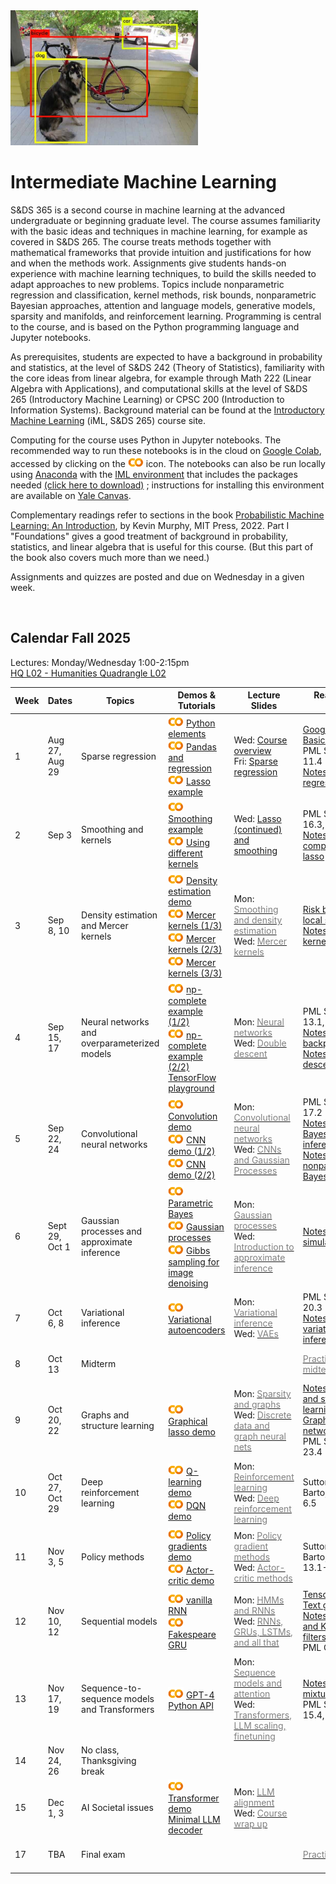 <head>
  <title> Intermediate Machine Learning </title>
  <link rel="stylesheet" href="theme/css/main.css" />
  <link rel="shortcut icon" type="image/x-icon" href="favicon.ico?">
</head>


<img src="./dog-car-bike-labeled.png" width="300" align="bottom">

<!--
DALL-E's description of its work: 
A black and white image of a Rube Goldberg machine, 
intricately designed to take on the form of a human brain. 
The mechanical elements are arranged to emulate 
the brain's hemispheres and neural pathways.
-->
<br>

Intermediate Machine Learning
===============================

S&DS 365 is a second course in machine learning at the advanced undergraduate or beginning graduate level. The course assumes familiarity with the basic ideas and techniques in machine learning, for example as covered in S&DS 265. The course treats methods together with mathematical frameworks that provide intuition and justifications for how and when the methods work. Assignments give students hands-on experience with machine learning techniques, to build the skills needed to adapt approaches to new problems. Topics include nonparametric regression and classification, kernel methods, risk bounds, nonparametric Bayesian approaches, attention and language models, generative models, sparsity and manifolds, and reinforcement learning. Programming is central to the course, and is based on the Python programming language and Jupyter notebooks.

As prerequisites, students are expected to have a background in probability and statistics, at the level of S&DS 242 (Theory of Statistics), familiarity with the core ideas from linear algebra, for example through Math 222 (Linear Algebra with Applications), and computational skills at the level of S&DS 265 (Introductory Machine Learning) or CPSC 200 (Introduction to Information Systems). Background material can be found at the
[Introductory Machine Learning](http://introml.ydata123.org) (iML, S&DS 265) course site.


Computing for the course uses Python in Jupyter notebooks. The recommended way to run these notebooks is in the cloud on [Google Colab](https://colab.research.google.com), accessed by clicking on the [<img width="25" src="colab.svg">](https://colab.research.google.com) icon. The notebooks can also be run locally using [Anaconda](https://www.anaconda.com/products/individual) with the [IML environment](https://raw.githubusercontent.com/YData123/sds365-fa22/main/env/IML_env.yml) that includes the packages needed <a href="https://raw.githubusercontent.com/YData123/sds365-fa22/main/env/IML_env.zip" download>(click here to download)</a>
; instructions for installing this environment are available on [Yale Canvas](https://canvas.yale.edu).  

Complementary readings refer to sections in the book [Probabilistic Machine Learning: An Introduction](https://probml.github.io/pml-book/book1.html), by Kevin Murphy, MIT Press, 2022. Part I "Foundations" gives a good treatment of background in probability, statistics, and linear algebra that is useful for this course. (But this part of the book also covers much more than we need.)

Assignments and quizzes are posted and due on Wednesday in a given week.

<br>

Calendar Fall 2025
---
Lectures: Monday/Wednesday 1:00-2:15pm
<br>
[HQ L02 - Humanities Quadrangle L02](https://map.yale.edu/?id=1910#!m/563690?s)

Week | Dates |  Topics | Demos & Tutorials |  Lecture Slides | Readings & Notes | Assignments & Exams
----------- | ----------- | ------------- | ------------ | ------------- | ------------- | -----------
1 | Aug 27, Aug 29 |    Sparse regression |  [<img width="25" src="colab.svg">](https://colab.research.google.com/github/YData123/sds265-fa21/blob/master/demos/python/python-elements.ipynb) [Python elements](https://github.com/YData123/sds265-fa21/raw/main/demos/python/python-elements.zip)  <br>  [<img width="25" src="colab.svg">](https://colab.research.google.com/github/YData123/sds265-fa22/blob/master/demos/covid-trends/covid-trends.ipynb) [Pandas and regression](https://github.com/YData123/sds265-fa22/raw/master/demos/covid-trends/covid-trends.zip) <br> [<img width="25" src="colab.svg">](https://colab.research.google.com/github/YData123/sds365-fa25/blob/main/demos/lasso/lasso-example.ipynb) [Lasso example](https://github.com/YData123/sds365-fa22/raw/main/demos/lasso/lasso-example.zip)  | Wed: [<span style="color:">Course overview</span>](https://github.com/YData123/sds365-fa25/raw/main/lectures/lecture-aug-27.pdf) <br> Fri: [<span style="color:">Sparse regression</span>](https://github.com/YData123/sds365-fa25/raw/main/lectures/lecture-aug-29.pdf) | [Google Colab Basics](https://www.youtube.com/watch?v=FXKMmilL70w)<br> PML Section 11.4 <br> [Notes on linear regression](https://github.com/YData123/sds365-fa25/raw/main/notes/linear_regression.pdf) |
2 | Sep 3 | Smoothing and kernels |  [<img width="25" src="colab.svg">](https://colab.research.google.com/github/YData123/sds365-fa25/blob/main/demos/smoothing/smoothing-demo.ipynb) [Smoothing example](https://github.com/YData123/sds365-fa22/raw/main/demos/smoothing/smoothing-demo.zip) <br> [<img width="25" src="colab.svg">](https://colab.research.google.com/github/YData123/sds365-fa25/blob/main/demos/smoothing/smoothing-demo2.ipynb) [Using different kernels](https://github.com/YData123/sds365-fa22/raw/main/demos/smoothing/smoothing-demo2.zip)  | Wed: [<span style="color:">Lasso (continued) and smoothing</span>](https://github.com/YData123/sds365-fa25/raw/main/lectures/lecture-sep-3.pdf) | PML Sections 16.3, 17.1 <br> [Notes on computing the lasso](https://github.com/YData123/sds365-fa25/raw/main/notes/lasso.pdf)| [<span style="color:">Quiz 1</span>](https://yale.instructure.com/courses/108895/quizzes)
3 | Sep 8, 10 | Density estimation and Mercer kernels |  [<img width="25" src="colab.svg">](https://colab.research.google.com/github/YData123/sds365-fa25/blob/main/demos/smoothing/smoothing-demo3.ipynb) [Density estimation demo](https://github.com/YData123/sds365-fa22/raw/main/demos/smoothing/smoothing-demo3.zip) <br> [<img width="25" src="colab.svg">](https://colab.research.google.com/github/YData123/sds365-fa25/blob/main/demos/mercer_kernels/mercer-kernel-demo2.ipynb) [Mercer kernels (1/3)](https://github.com/YData123/sds365-fa22/raw/main/demos/mercer_kernels/mercer-kernel-demo2.zip) <br> [<img width="25" src="colab.svg">](https://colab.research.google.com/github/YData123/sds365-fa25/blob/main/demos/mercer_kernels/mercer-kernel-demo.ipynb) [Mercer kernels (2/3)](https://github.com/YData123/sds365-fa25/raw/main/demos/mercer_kernels/mercer-kernel-demo.zip) <br> [<img width="25" src="colab.svg">](https://colab.research.google.com/github/YData123/sds365-fa25/blob/main/demos/mercer_kernels/mercer-kernel-fit-demo.ipynb) [Mercer kernels (3/3)](https://github.com/YData123/sds365-fa25/raw/main/demos/mercer_kernels/mercer-kernel-fit-demo.zip) | Mon: [<span style="color:gray">Smoothing and density estimation</span>](https://github.com/YData123/sds365-fa25/raw/main/lectures/lecture-sep-8.pdf) <br> Wed: [<span style="color:gray">Mercer kernels</span>](https://github.com/YData123/sds365-fa25/raw/main/lectures/lecture-sep-10.pdf) |  [Risk bounds for local smoothing](https://github.com/YData123/sds365-fa25/raw/main/notes/kernel-bias-variance.pdf) <br>  [Notes on Mercer kernels](https://github.com/YData123/sds365-fa25/raw/main/notes/mercer-kernels.pdf) |  [<img width="25" src="colab.svg">](https://colab.research.google.com/github/YData123/sds365-fa25/blob/main/assignments/assn1/assn1.ipynb) [<span style="color:gray">Assn 1 out</span>](https://github.com/YData123/sds365-fa25/raw/main/assignments/assn1/assn1.zip)
4 | Sep 15, 17 | Neural networks and overparameterized models | [<img width="25" src="colab.svg">](https://colab.research.google.com/github/YData123/sds265-fa21/blob/master/demos/neural-nets/neural-nets-regress.ipynb) [np-complete example (1/2)](https://github.com/YData123/sds265-fa21/raw/main/demos/neural-nets/neural-nets-regress.zip)  <br> [<img width="25" src="colab.svg">](https://colab.research.google.com/github/YData123/sds265-fa21/blob/master/demos/neural-nets/neural-nets.ipynb) [np-complete example (2/2)](https://github.com/YData123/sds265-fa21/raw/main/demos/neural-nets/neural-nets.zip) <br>  [TensorFlow playground](https://playground.tensorflow.org/) | Mon: [<span style="color:gray">Neural networks</span>](https://github.com/YData123/sds365-fa25/raw/main/lectures/lecture-sep-15.pdf) <br> Wed: [<span style="color:gray">Double descent</span>](https://github.com/YData123/sds365-fa25/raw/main/lectures/lecture-sep-17.pdf)  | PML Sections 13.1, 13.2 <br> [Notes on backpropagation](https://github.com/YData123/sds265-fa21/raw/main/notes/backprop.pdf) <br> [Notes on double descent](https://github.com/YData123/sds365-fa25/raw/main/notes/double-descent.pdf) | [<span style="color:gray">Quiz 2</span>](https://yale.instructure.com/courses/108895/quizzes)
5 | Sep 22, 24 | Convolutional neural networks | [<img width="25" src="colab.svg">](https://colab.research.google.com/github/YData123/sds365-fa25/blob/main/demos/convolution/convolve_demo.ipynb) [Convolution demo](https://github.com/YData123/sds365-fa22/raw/main/demos/convolution/convolve_demo.zip) <br> [<img width="25" src="colab.svg">](https://colab.research.google.com/github/YData123/sds365-fa25/blob/main/demos/convolution/cnn_mnist_demo.ipynb) [CNN demo (1/2)](https://github.com/YData123/sds365-fa22/raw/main/demos/convolution/cnn_mnist_demo.zip) <br> [<img width="25" src="colab.svg">](https://colab.research.google.com/github/YData123/sds365-fa25/blob/main/demos/convolution/brain_food.ipynb) [CNN demo (2/2)](https://github.com/YData123/sds365-fa25/raw/main/demos/convolution/brain_food.zip) |  Mon: [<span style="color:gray">Convolutional neural networks</span>](https://github.com/YData123/sds365-fa25/raw/main/lectures/lecture-sep-22.pdf) <br> Wed: [<span style="color:gray">CNNs and Gaussian Processes</span>](https://github.com/YData123/sds365-fa25/raw/main/lectures/lecture-sep-25.pdf)  | PML Section 17.2 <br> [Notes on Bayesian inference](https://github.com/YData123/sds365-fa25/raw/main/notes/bayes-notes.pdf) <br> [Notes on nonparametric Bayes](https://github.com/YData123/sds365-fa25/raw/main/notes/nonparametric-bayes.pdf) |  Assn 1 in <br> [<img width="25" src="colab.svg">](https://colab.research.google.com/github/YData123/sds365-fa25/blob/main/assignments/assn2/assn2.ipynb) [<span style="color:gray">Assn 2 out</span>](https://github.com/YData123/sds365-fa25/raw/main/assignments/assn2/assn2.zip) 
6 | Sept 29, Oct 1 | Gaussian processes and approximate inference | [<img width="25" src="colab.svg">](https://colab.research.google.com/github/YData123/sds265-fa21/blob/master/demos/bayes/bayes.ipynb) [Parametric Bayes](https://github.com/YData123/sds265-fa21/raw/main/demos/bayes/bayes.zip) <br>  [<img width="25" src="colab.svg">](https://colab.research.google.com/github/YData123/sds365-fa25/blob/main/demos/gaussian_processes/gp_demo.ipynb) [Gaussian processes](https://github.com/YData123/sds365-fa25/raw/main/demos/gaussian_processes/gp_demo.zip) <br> [<img width="25" src="colab.svg">](https://colab.research.google.com/github/YData123/sds365-fa25/blob/main/demos/gibbs_sampling/gibbs_denoise.ipynb) [Gibbs sampling for image denoising](https://github.com/YData123/sds365-fa22/raw/main/demos/gibbs_sampling/gibbs_denoise.zip)  | Mon: [<span style="color:gray">Gaussian processes</span>](https://github.com/YData123/sds365-fa25/raw/main/lectures/lecture-sep-29.pdf) <br> Wed: [<span style="color:gray">Introduction to approximate inference</span>](https://github.com/YData123/sds365-fa25/raw/main/lectures/lecture-oct-1.pdf)  |  [Notes on simulation](https://github.com/YData123/sds365-fa25/raw/main/notes/simulation.pdf) | [<span style="color:gray">Quiz 3</span>](https://yale.instructure.com/courses/108895/quizzes)
7 | Oct 6, 8 | Variational inference | [<img width="25" src="colab.svg">](https://colab.research.google.com/github/YData123/sds365-fa25/blob/main/demos/variational/vae_demo.ipynb) [Variational autoencoders](https://github.com/YData123/sds365-fa22/raw/main/demos/variational/vae_demo.zip) |  Mon: [<span style="color:gray">Variational inference</span>](https://github.com/YData123/sds365-fa25/raw/main/lectures/lecture-oct-6.pdf) <br> Wed: [<span style="color:gray">VAEs</span>](https://github.com/YData123/sds365-fa25/raw/main/lectures/lecture-oct-8.pdf) <br> | PML Section 20.3 <br> [Notes on variational inference](https://github.com/YData123/sds365-fa25/raw/main/notes/variational.pdf)  | Assn 2 in <br>  [<img width="25" src="colab.svg">](https://colab.research.google.com/github/YData123/sds365-fa25/blob/main/assignments/assn3/assn3.ipynb) [<span style="color:gray">Assn 3 out</span>](https://github.com/YData123/sds365-fa25/raw/main/assignments/assn3/assn3.zip)
8 | Oct 13 | Midterm  | | | [<span style="color:gray">Practice midterms</span>](https://yale.instructure.com/courses/108895/files/folder/Midterm/practice) | Oct 13: Midterm exam
9 | Oct 20, 22 | Graphs and structure learning | [<img width="25" src="colab.svg">](https://colab.research.google.com/github/YData123/sds365-fa25/blob/main/demos/graphs/glasso_demo.ipynb) [Graphical lasso demo](https://github.com/YData123/sds365-fa22/raw/main/demos/graphs/glasso_demo.zip) | Mon: [<span style="color:gray">Sparsity and graphs</span>](https://github.com/YData123/sds365-fa25/raw/main/lectures/lecture-oct-20.pdf) <br> Wed: [<span style="color:gray">Discrete data and graph neural nets</span>](https://github.com/YData123/sds365-fa25/raw/main/lectures/lecture-oct-22.pdf) |  [Notes on graphs and structure learning](https://github.com/YData123/sds365-fa25/raw/main/notes/graphs.pdf)  <br> [Graph neural networks](https://distill.pub/2021/understanding-gnns/) <br> PML Section 23.4 |
10 | Oct 27, Oct 29 | Deep reinforcement learning | [<img width="25" src="colab.svg">](https://colab.research.google.com/github/YData123/sds365-fa25/blob/main/demos/q_learning/qlearning_demo.ipynb) [Q-learning demo](https://github.com/YData123/sds365-fa22/raw/main/demos/q_learning/qlearning_demo.zip) <br> [<img width="25" src="colab.svg">](https://colab.research.google.com/github/YData123/sds365-fa25/blob/main/demos/dqn_demo/dqn_demo.ipynb) [DQN demo](https://github.com/YData123/sds365-fa22/raw/main/demos/dqn_demo/dqn_demo.zip) |  Mon: [<span style="color:gray">Reinforcement learning</span>](https://github.com/YData123/sds365-fa25/raw/main/lectures/lecture-oct-27.pdf) <br> Wed: [<span style="color:gray">Deep reinforcement learning</span>](https://github.com/YData123/sds365-fa25/raw/main/lectures/lecture-oct-29.pdf) | Sutton and Barto, Section 6.5 | Nov 3: Assn 3 in <br> [<img width="25" src="colab.svg">](https://colab.research.google.com/github/YData123/sds365-fa25/blob/main/assignments/assn4/assn4.ipynb) [<span style="color:gray">Assn 4 out</span>](https://github.com/YData123/sds365-fa25/raw/main/assignments/assn4/assn4.zip)
11 | Nov 3, 5 | Policy methods |  [<img width="25" src="colab.svg">](https://colab.research.google.com/github/YData123/sds365-fa25/blob/main/demos/policy_gradients_demo/policy_gradients_demo.ipynb) [Policy gradients demo](https://github.com/YData123/sds365-fa25/raw/main/demos/policy_gradients_demo/policy_gradients_demo.zip) <br> [<img width="25" src="colab.svg">](https://colab.research.google.com/github/YData123/sds365-fa25/blob/main/demos/actor_critic/actor_critic_demo.ipynb) [Actor-critic demo](https://github.com/YData123/sds365-fa25/raw/main/demos/actor_critic/actor_critic_demo.zip) | Mon: [<span style="color:gray">Policy gradient methods</span>](https://github.com/YData123/sds365-fa25/raw/main/lectures/lecture-nov-3.pdf) <br> Wed: [<span style="color:gray">Actor-critic methods</span>](https://github.com/YData123/sds365-fa25/raw/main/lectures/lecture-nov-5.pdf) | Sutton and Barto, Section 13.1-13.3, 13.5 | [<span style="color:gray">Quiz 4</span>](https://yale.instructure.com/courses/108895/quizzes) 
12 | Nov 10, 12 | Sequential models | [<img width="25" src="colab.svg">](https://colab.research.google.com/github/YData123/sds365-fa25/blob/main/demos/rnn_demo/rnn-demo.ipynb) [vanilla RNN](https://github.com/YData123/sds365-fa22/raw/main/demos/rnn_demo/rnn-demo.zip) <br> [<img width="25" src="colab.svg">](https://colab.research.google.com/github/YData123/sds365-fa25/blob/main/demos/gru_demo/julius_tensor.ipynb) [Fakespeare GRU](https://github.com/YData123/sds365-fa22/raw/main/demos/gru_demo/julius_tensor.zip)  | Mon: [<span style="color:gray">HMMs and RNNs</span>](https://github.com/YData123/sds365-fa25/raw/main/lectures/lecture-nov-10.pdf) <br> Wed: [<span style="color:gray">RNNs, GRUs, LSTMs, and all that</span>](https://github.com/YData123/sds365-fa25/raw/main/lectures/lecture-nov-12.pdf)| [TensorFlow: Text generation](https://www.tensorflow.org/text/tutorials/text_generation) <br> [Notes on HMMs and Kalman filters](https://github.com/YData123/sds365-fa25/raw/main/notes/hmm-kalman.pdf) <br> PML Chapter 15 |  
13 | Nov 17, 19 | Sequence-to-sequence models and Transformers |  [<img width="25" src="colab.svg">](https://colab.research.google.com/github/YData123/sds365-fa25/blob/main/demos/gpt-4/hello_gpt4.ipynb) [GPT-4 Python API](https://github.com/YData123/sds365-fa25/raw/main/demos/gpt-4/hello_gpt4.zip) <!--<br> [<img width="25" src="colab.svg">](https://colab.research.google.com/github/YData123/sds365-fa25/blob/main/demos/gpt-3/hello_codex.ipynb) [Codex demo](https://github.com/YData123/sds365-fa22/raw/main/demos/gpt-3/hello_codex.zip)--> |  Mon: [<span style="color:gray">Sequence models and attention</span>](https://yale.instructure.com/courses/108895/files/folder/Transformers) <br> Wed: [<span style="color:gray">Transformers, LLM scaling, finetuning</span>](https://yale.instructure.com/courses/108895/files/folder/Transformers) | [Notes on mixtures](https://github.com/YData123/sds365-fa25/raw/main/notes/mixtures.pdf) <br> PML Sections 15.4, 15.5 | Assn 4 in<br> [<img width="25" src="colab.svg">](https://colab.research.google.com/github/YData123/sds365-fa25/blob/main/assignments/assn5/assn5.ipynb) [<span style="color:gray">Assn 5 out </span>](https://github.com/YData123/sds365-fa25/raw/main/assignments/assn5/assn5.zip) <br> [<span style="color:gray">Quiz 5</span>](https://yale.instructure.com/courses/108895/quizzes)
14 | Nov 24, 26 | No class, Thanksgiving break | <!--[<img width="25" src="colab.svg">]()--> |  |
15 | Dec 1, 3 | AI Societal issues |  [<img width="25" src="colab.svg">](https://colab.research.google.com/github/YData123/sds365-fa25/blob/main/demos/transformer/hand2hand_transformer.ipynb) [Transformer demo](https://github.com/YData123/sds365-fa22/raw/main/demos/transformer/hand2hand_transformer.zip) <br> [Minimal LLM decoder](https://github.com/karpathy/llama2.c/blob/master/README.md)|  Mon: [<span style="color:gray">LLM alignment</span>](https://yale.instructure.com/courses/108895/files/folder/Transformers) <br> Wed: [<span style="color:gray">Course wrap up</span>](https://github.com/YData123/sds365-fa25/raw/main/lectures/lecture-dec-3.pdf) | | Assn 5 in
17  | TBA | Final exam | | | [<span style="color:gray">Practice exams</span>](https://yale.instructure.com/courses/108895/files/folder/Final) |  [Registrar: final exam schedule](https://registrar.yale.edu/general-information/final-exams/) |

<div class="classMap">
</div>
